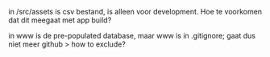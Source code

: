 in /src/assets is csv bestand, is alleen voor development. Hoe te voorkomen dat dit meegaat met app build?

in www is de pre-populated database, maar www is in .gitignore; gaat dus niet meer github > how to exclude?